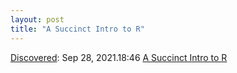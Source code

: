```yaml
---
layout: post
title: "A Succinct Intro to R"
---
```

[Discovered](http://rolandtanglao.com/2020/07/29/p1-blogthis-checkvist-list-links-to-blog/): Sep 28, 2021.18:46 [A Succinct Intro to R](http://r-guide.steveharoz.com/)
